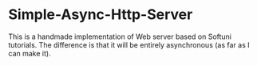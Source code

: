 # Simple-Async-Http-Server
This is a handmade implementation of Web server based on Softuni tutorials. The difference is that it will be entirely asynchronous (as far as I can make it).
